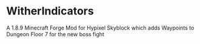 # WitherIndicators
A 1.8.9 Minecraft Forge Mod for Hypixel Skyblock which adds Waypoints to Dungeon Floor 7 for the new boss fight
